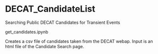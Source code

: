 # DECAT_CandidateList
Searching Public DECAT Candidates for Transient Events

get_candidates.ipynb

  Creates a csv file of candidates taken from the DECAT webap. Input is an html file of the Candidate Search page.
